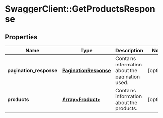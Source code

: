 # SwaggerClient::GetProductsResponse

## Properties
Name | Type | Description | Notes
------------ | ------------- | ------------- | -------------
**pagination_response** | [**PaginationResponse**](PaginationResponse.md) | Contains information about the pagination used. | [optional] 
**products** | [**Array&lt;Product&gt;**](Product.md) | Contains information about the products. | [optional] 


